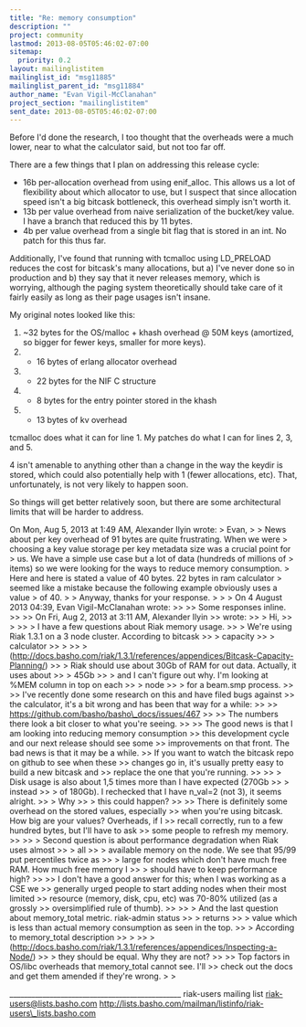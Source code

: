 ```yaml
---
title: "Re: memory consumption"
description: ""
project: community
lastmod: 2013-08-05T05:46:02-07:00
sitemap:
  priority: 0.2
layout: mailinglistitem
mailinglist_id: "msg11885"
mailinglist_parent_id: "msg11884"
author_name: "Evan Vigil-McClanahan"
project_section: "mailinglistitem"
sent_date: 2013-08-05T05:46:02-07:00
---
```



Before I'd done the research, I too thought that the overheads were a
much lower, near to what the calculator said, but not too far off.

There are a few things that I plan on addressing this release cycle:
 - 16b per-allocation overhead from using enif\_alloc. This allows us
a lot of flexibility about which allocator to use, but I suspect that
since allocation speed isn't a big bitcask bottleneck, this overhead
simply isn't worth it.
 - 13b per value overhead from naive serialization of the bucket/key
value. I have a branch that reduced this by 11 bytes.
 - 4b per value overhead from a single bit flag that is stored in an
int. No patch for this thus far.

Additionally, I've found that running with tcmalloc using LD\_PRELOAD
reduces the cost for bitcask's many allocations, but a) I've never
done so in production and b) they say that it never releases memory,
which is worrying, although the paging system theoretically should
take care of it fairly easily as long as their page usages isn't
insane.

My original notes looked like this:

1) ~32 bytes for the OS/malloc + khash overhead @ 50M keys
(amortized, so bigger for fewer keys, smaller for more keys).
2) + 16 bytes of erlang allocator overhead
3) + 22 bytes for the NIF C structure
4) + 8 bytes for the entry pointer stored in the khash
5) + 13 bytes of kv overhead

tcmalloc does what it can for line 1.
My patches do what I can for lines 2, 3, and 5.

4 isn't amenable to anything other than a change in the way the keydir
is stored, which could also potentially help with 1 (fewer
allocations, etc). That, unfortunately, is not very likely to happen
soon.

So things will get better relatively soon, but there are some
architectural limits that will be harder to address.

On Mon, Aug 5, 2013 at 1:49 AM, Alexander Ilyin  wrote:
&gt; Evan,
&gt;
&gt; News about per key overhead of 91 bytes are quite frustrating. When we were
&gt; choosing a key value storage per key metadata size was a crucial point for
&gt; us. We have a simple use case but a lot of data (hundreds of millions of
&gt; items) so we were looking for the ways to reduce memory consumption.
&gt; Here and here is stated a value of 40 bytes. 22 bytes in ram calculator
&gt; seemed like a mistake because the following example obviously uses a value
&gt; of 40.
&gt;
&gt; Anyway, thanks for your response.
&gt;
&gt;
&gt; On 4 August 2013 04:39, Evan Vigil-McClanahan  wrote:
&gt;&gt;
&gt;&gt; Some responses inline.
&gt;&gt;
&gt;&gt; On Fri, Aug 2, 2013 at 3:11 AM, Alexander Ilyin 
&gt;&gt; wrote:
&gt;&gt; &gt; Hi,
&gt;&gt; &gt;
&gt;&gt; &gt; I have a few questions about Riak memory usage.
&gt;&gt; &gt; We're using Riak 1.3.1 on a 3 node cluster. According to bitcask
&gt;&gt; &gt; capacity
&gt;&gt; &gt; calculator
&gt;&gt; &gt;
&gt;&gt; &gt; (http://docs.basho.com/riak/1.3.1/references/appendices/Bitcask-Capacity-Planning/)
&gt;&gt; &gt; Riak should use about 30Gb of RAM for out data. Actually, it uses about
&gt;&gt; &gt; 45Gb
&gt;&gt; &gt; and I can't figure out why. I'm looking at %MEM column in top on each
&gt;&gt; &gt; node
&gt;&gt; &gt; for a beam.smp process.
&gt;&gt;
&gt;&gt; I've recently done some research on this and have filed bugs against
&gt;&gt; the calculator, it's a bit wrong and has been that way for a while:
&gt;&gt;
&gt;&gt; https://github.com/basho/basho\_docs/issues/467
&gt;&gt;
&gt;&gt; The numbers there look a bit closer to what you're seeing.
&gt;&gt;
&gt;&gt; The good news is that I am looking into reducing memory consumption
&gt;&gt; this development cycle and our next release should see some
&gt;&gt; improvements on that front. The bad news is that it may be a while.
&gt;&gt; If you want to watch the bitcask repo on github to see when these
&gt;&gt; changes go in, it's usually pretty easy to build a new bitcask and
&gt;&gt; replace the one that you're running.
&gt;&gt;
&gt;&gt; &gt; Disk usage is also about 1,5 times more than I have expected (270Gb
&gt;&gt; &gt; instead
&gt;&gt; &gt; of 180Gb). I rechecked that I have n\_val=2 (not 3), it seems alright.
&gt;&gt; &gt; Why
&gt;&gt; &gt; this could happen?
&gt;&gt;
&gt;&gt; There is definitely some overhead on the stored values, especially
&gt;&gt; when you're using bitcask. How big are your values? Overheads, if I
&gt;&gt; recall correctly, run to a few hundred bytes, but I'll have to ask
&gt;&gt; some people to refresh my memory.
&gt;&gt;
&gt;&gt; &gt; Second question is about performance degradation when Riak uses almost
&gt;&gt; &gt; all
&gt;&gt; &gt; available memory on the node. We see that 95/99 put percentiles twice as
&gt;&gt; &gt; large for nodes which don't have much free RAM. How much free memory I
&gt;&gt; &gt; should have to keep performance high?
&gt;&gt;
&gt;&gt; I don't have a good answer for this; when I was working as a CSE we
&gt;&gt; generally urged people to start adding nodes when their most limited
&gt;&gt; resource (memory, disk, cpu, etc) was 70-80% utilized (as a grossly
&gt;&gt; oversimplified rule of thumb).
&gt;&gt;
&gt;&gt; &gt; And the last question about memory\_total metric. riak-admin status
&gt;&gt; &gt; returns
&gt;&gt; &gt; value which is less than actual memory consumption as seen in the top.
&gt;&gt; &gt; According to memory\_total description
&gt;&gt; &gt;
&gt;&gt; &gt; (http://docs.basho.com/riak/1.3.1/references/appendices/Inspecting-a-Node/)
&gt;&gt; &gt; they should be equal. Why they are not?
&gt;&gt;
&gt;&gt; Top factors in OS/libc overheads that memory\_total cannot see. I'll
&gt;&gt; check out the docs and get them amended if they're wrong.
&gt;
&gt;

\_\_\_\_\_\_\_\_\_\_\_\_\_\_\_\_\_\_\_\_\_\_\_\_\_\_\_\_\_\_\_\_\_\_\_\_\_\_\_\_\_\_\_\_\_\_\_
riak-users mailing list
riak-users@lists.basho.com
http://lists.basho.com/mailman/listinfo/riak-users\_lists.basho.com

